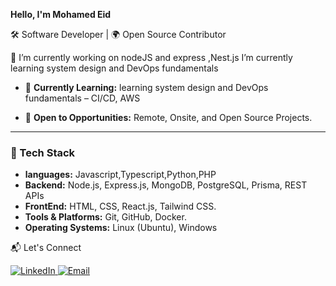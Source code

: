 

**Hello, I'm Mohamed Eid**

🛠️ Software Developer | 🌍 Open Source Contributor

🔭 I’m currently working on nodeJS and express ,Nest.js
I’m currently learning system design and DevOps fundamentals


- 🌱 **Currently Learning:** learning system design and DevOps fundamentals – CI/CD, AWS

- 🔭 **Open to Opportunities:** Remote, Onsite, and Open Source Projects.

---

### 🧰 Tech Stack
- **languages:** Javascript,Typescript,Python,PHP
- **Backend:** Node.js, Express.js, MongoDB, PostgreSQL, Prisma, REST APIs
- **FrontEnd:** HTML, CSS, React.js, Tailwind CSS.
- **Tools & Platforms:** Git, GitHub, Docker.
- **Operating Systems:** Linux (Ubuntu), Windows  


📬 Let's Connect
<p align="left"> <a href="https://www.linkedin.com/in/mohamedlatif5//" target="_blank" rel="noreferrer"> <img src="https://img.shields.io/badge/LinkedIn-%230077B5.svg?style=for-the-badge&logo=linkedin&logoColor=white" alt="LinkedIn" /> </a> <a href="mailto:mohamedlatif505@gmail.com" target="_blank" rel="noreferrer"> <img src="https://img.shields.io/badge/Email-D14836?style=for-the-badge&logo=gmail&logoColor=white" alt="Email" /> </a> </p> 
